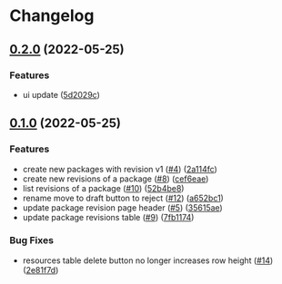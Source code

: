 # Changelog

## [0.2.0](https://github.com/ChristopherFry/kpt-backstage-plugins/compare/backstage-plugin-cad-v0.1.0...backstage-plugin-cad-v0.2.0) (2022-05-25)


### Features

* ui update ([5d2029c](https://github.com/ChristopherFry/kpt-backstage-plugins/commit/5d2029c8d09d7729488b4131a79172cadf2524ab))

## [0.1.0](https://github.com/ChristopherFry/kpt-backstage-plugins/compare/backstage-plugin-cad-v0.0.0...backstage-plugin-cad-v0.1.0) (2022-05-25)


### Features

* create new packages with revision v1 ([#4](https://github.com/ChristopherFry/kpt-backstage-plugins/issues/4)) ([2a114fc](https://github.com/ChristopherFry/kpt-backstage-plugins/commit/2a114fc6ad8642c96fc629cc8b079473d674ef3a))
* create new revisions of a package ([#8](https://github.com/ChristopherFry/kpt-backstage-plugins/issues/8)) ([cef6eae](https://github.com/ChristopherFry/kpt-backstage-plugins/commit/cef6eaef4585646bcdd02bd1ce047ba3cb35840e))
* list revisions of a package ([#10](https://github.com/ChristopherFry/kpt-backstage-plugins/issues/10)) ([52b4be8](https://github.com/ChristopherFry/kpt-backstage-plugins/commit/52b4be862e18a9deb3b6b8091806efa79a15b9fa))
* rename move to draft button to reject ([#12](https://github.com/ChristopherFry/kpt-backstage-plugins/issues/12)) ([a652bc1](https://github.com/ChristopherFry/kpt-backstage-plugins/commit/a652bc136f30649581f4eda653500c1d2dbe461d))
* update package revision page header ([#5](https://github.com/ChristopherFry/kpt-backstage-plugins/issues/5)) ([35615ae](https://github.com/ChristopherFry/kpt-backstage-plugins/commit/35615ae50468dc050407e3aa92d7b90eac113621))
* update package revisions table ([#9](https://github.com/ChristopherFry/kpt-backstage-plugins/issues/9)) ([7fb1174](https://github.com/ChristopherFry/kpt-backstage-plugins/commit/7fb11749579a95a0ab58effe684ae75c1f4f469a))


### Bug Fixes

* resources table delete button no longer increases row height ([#14](https://github.com/ChristopherFry/kpt-backstage-plugins/issues/14)) ([2e81f7d](https://github.com/ChristopherFry/kpt-backstage-plugins/commit/2e81f7dd44485cd602fffad2638d70832d1e4ee9))
